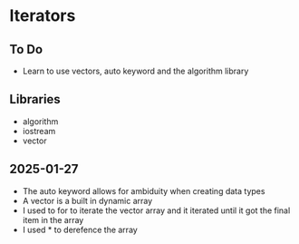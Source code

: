 # Iterators

## To Do
- Learn to use vectors, auto keyword and the algorithm library

## Libraries
- algorithm
- iostream
- vector


## 2025-01-27
- The auto keyword allows for ambiduity when creating data types
- A vector is a built in dynamic array
- I used to for to iterate the vector array and it iterated until it got the final item in the array
- I used * to derefence the array
